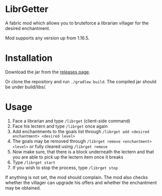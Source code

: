 # LibrGetter
A fabric mod which allows you to bruteforce
a librarian villager for the desired enchantment.

Mod supports any version up from 1.16.5.

# Installation
Download the jar from the [releases page](https://github.com/gXLg/libr-getter/releases/latest).

Or clone the repository and run `./gradlew build`.
The compiled jar should be under build/libs/.

# Usage
1. Face a librarian and type `/librget` (client-side command)
2. Face his lectern and type `/librget` once again
3. Add enchantments to the goals list through `/librget add <desired enchantment> <desired level>`
4. The goals may be removed through `/librget remove <enchantment> <level>`
or fully cleared using `/librget remove`
5. Now make sure, that there is a block underneath the lectern
and that you are able to pick up the lectern item once it breaks
6. Type `/librget start`
7. If you wish to stop the process, type `/librget stop`

If anything is not set, the mod should complain. The mod also checks whether the villager can upgrade his offers and whether the enchantment
may be obtained.
